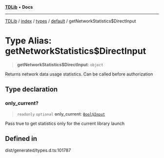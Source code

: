 [**TDLib**](../../../../../../README.md) • **Docs**

***

[TDLib](../../../../../../modules.md) / [index](../../../../../README.md) / [types](../../../README.md) / [default](../README.md) / getNetworkStatistics$DirectInput

# Type Alias: getNetworkStatistics$DirectInput

> **getNetworkStatistics$DirectInput**: `object`

Returns network data usage statistics. Can be called before authorization

## Type declaration

### only\_current?

> `readonly` `optional` **only\_current**: [`Bool$Input`](Bool$Input.md)

Pass true to get statistics only for the current library launch

## Defined in

dist/generated/types.d.ts:101787

